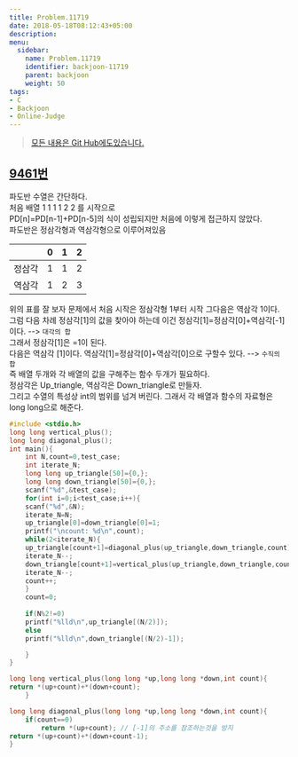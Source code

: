 ```yaml
---
title: Problem.11719
date: 2018-05-18T08:12:43+05:00
description:
menu:
  sidebar:
    name: Problem.11719
    identifier: backjoon-11719
    parent: backjoon
    weight: 50
tags:
- C
- Backjoon
- Online-Judge
---
```


 

> [모든 내용은 Git Hub에도있습니다.](https://github.com/ehdwn1991/Coding-Interview/blob/master/Code_Interview_Prep_Platform/backjoon/Dynamic/9461.c)

## [9461번](https://www.acmicpc.net/problem/9461)

파도반 수열은 간단하다.  
처음 배열 1 1 1 1 2 2 를 시작으로   
PD[n]=PD[n-1]+PD[n-5]의 식이 성립되지만 처음에 이렇게 접근하지 않았다.  
파도반은 정삼각형과 역삼각형으로 이루어져있음

|        |  0   |  1   |  2   |
| :----: | :--: | :--: | :--: |
| 정삼각 |  1   |  1   |  2   |
| 역삼각 |  1   |  2   |  3   |

위의 표를 잘 보자 문제에서 처음 시작은 정삼각형 1부터 시작 그다음은 역삼각 1이다.  
그럼 다음 차례 정삼각[1]의 값을 찾아야 하는데 이건 정삼각[1]=정삼각[0]+역삼각[-1]이다. --> `대각의 합`  
그래서 정삼각[1]은 =1이 된다.  
다음은 역삼각 [1]이다. 역삼각[1]=정삼각[0]+역삼각[0]으로 구할수 있다. --> `수직의 합`  
즉 배열 두개와 각 배열의 값을 구해주는 함수 두개가 필요하다.  
정삼각은  Up_triangle, 역삼각은 Down_triangle로 만들자.  
그리고 수열의 특성상 int의 범위를 넘겨 버린다.  그래서 각 배열과 함수의 자료형은 long long으로 해준다.  

```c
#include <stdio.h>
long long vertical_plus();
long long diagonal_plus();
int main(){
	int N,count=0,test_case;
	int iterate_N; 	
	long long up_triangle[50]={0,};
	long long down_triangle[50]={0,};
	scanf("%d",&test_case);
	for(int i=0;i<test_case;i++){
	scanf("%d",&N);
	iterate_N=N;
	up_triangle[0]=down_triangle[0]=1;
	printf("\ncount: %d\n",count);
	while(2<iterate_N){
	up_triangle[count+1]=diagonal_plus(up_triangle,down_triangle,count);
	iterate_N--;
	down_triangle[count+1]=vertical_plus(up_triangle,down_triangle,count);
	iterate_N--;
	count++;
	}
	count=0;
	
	if(N%2!=0)
	printf("%lld\n",up_triangle[(N/2)]);
	else
	printf("%lld\n",down_triangle[(N/2)-1]);

	}
}

long long vertical_plus(long long *up,long long *down,int count){
return *(up+count)+*(down+count);
	}

long long diagonal_plus(long long *up,long long *down,int count){
	if(count==0)
		return *(up+count); // [-1]의 주소를 참조하는것을 방지
return *(up+count)+*(down+count-1);
}
```



